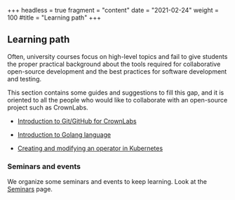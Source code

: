 +++
headless = true
fragment = "content"
date = "2021-02-24"
weight = 100
#title = "Learning path"
+++


## Learning path
Often, university courses focus on high-level topics and fail to give students the proper practical background about the tools required for collaborative open-source development and the best practices for software development and testing.

This section contains some guides and suggestions to fill this gap, and it is oriented to all the people who would like to collaborate with an open-source project such as CrownLabs.

* [Introduction to Git/GitHub for CrownLabs](./git)

* [Introduction to Golang language](./golang)

* [Creating and modifying an operator in Kubernetes](./operator)


### Seminars and events
We organize some seminars and events to keep learning.
Look at the [Seminars](/seminars) page.
